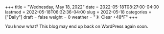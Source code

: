+++
title = "Wednesday, May 18, 2022"
date = 2022-05-18T08:27:00-04:00
lastmod = 2022-05-18T08:32:36-04:00
slug = 2022-05-18
categories = ["Daily"]
draft = false
weight = 0
weather = "☀️ Clear +48°F"
+++

You know what? This blog may end up back on WordPress again soon.

[//]: # "Exported with love from a post written in Org mode"
[//]: # "- https://github.com/kaushalmodi/ox-hugo"
